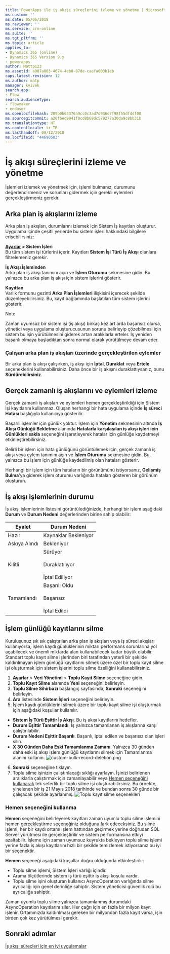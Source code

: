```yaml
---
title: PowerApps ile iş akışı süreçlerini izleme ve yönetme | MicrosoftDocs
ms.custom: ''
ms.date: 05/06/2018
ms.reviewer: ''
ms.service: crm-online
ms.suite: ''
ms.tgt_pltfrm: ''
ms.topic: article
applies_to:
- Dynamics 365 (online)
- Dynamics 365 Version 9.x
- powerapps
author: Mattp123
ms.assetid: a987a803-4674-4eb0-87de-caefa003b1eb
caps.latest.revision: 12
ms.author: matp
manager: kvivek
search.app:
- Flow
search.audienceType:
- flowmaker
- enduser
ms.openlocfilehash: 209b0b63376a9cc0c3ad7d936d7f98f55dfddf00
ms.sourcegitcommit: a20fbed9941f0cd8b69dc579277a30da9c8bb31b
ms.translationtype: HT
ms.contentlocale: tr-TR
ms.lasthandoff: 09/12/2018
ms.locfileid: "44690503"
---
```

# <a name="monitor-and-manage-workflow-processes"></a>İş akışı süreçlerini izleme ve yönetme

İşlemleri izlemek ve yönetmek için, işlemi bulmanız, durumunu değerlendirmeniz ve sorunları gidermek için gerekli eylemleri gerçekleştirmeniz gerekir.  
  
<a name="BKMK_MonitorAsyncWorkflows"></a>   
## <a name="monitoring-background-workflows"></a>Arka plan iş akışlarını izleme  
 Arka plan iş akışları, durumlarını izlemek için Sistem İş kayıtları oluşturur. Uygulama içinde çeşitli yerlerde bu sistem işleri hakkındaki bilgilere erişebilirsiniz:  
  
 **[Ayarlar](/powerapps/maker/model-driven-apps/advanced-navigation#settings) > Sistem İşleri**  
 Bu tüm sistem işi türlerini içerir. Kayıtları **Sistem İşi Türü** **İş Akışı** olanlara filtrelemeniz gerekir.  
  
 **İş Akışı İşleminden**  
 Arka plan iş akışı tanımını açın ve **İşlem Oturumu** sekmesine gidin. Bu yalnızca bu arka plan iş akışı için sistem işlerini gösterir.  
  
 **Kayıttan**  
 Varlık formunu gezinti **Arka Plan İşlemleri** ilişkisini içerecek şekilde düzenleyebilirsiniz. Bu, kayıt bağlamında başlatılan tüm sistem işlerini gösterir.  
  
> [!NOTE]
>  Zaman uyumsuz bir sistem işi (iş akışı) birkaç kez art arda başarısız olursa, yönetici veya uygulama oluşturucusunun sorunu belirleyip çözebilmesi için sistem bu işin yürütülmesini giderek artan aralıklarla erteler. İş yeniden başarılı olmaya başladıktan sonra normal olarak yürütülmeye devam eder.  
  
<a name="BKMK_ActionsOnRunningWorkflows"></a>   
### <a name="actions-on-running-background-workflows"></a>Çalışan arka plan iş akışları üzerinde gerçekleştirilen eylemler  
 Bir arka plan iş akışı çalışırken, iş akışı için **İptal**, **Duraklat** veya **Ertele** seçeneklerini kullanabilirsiniz. Daha önce bir iş akışını duraklattıysanız, bunu **Sürdürebilirsiniz**.  
  
<a name="BKMK_MonitorSyncWorkflows"></a>   
## <a name="monitoring-real-time-workflows-and-actions"></a>Gerçek zamanlı iş akışlarını ve eylemleri izleme  
 Gerçek zamanlı iş akışları ve eylemleri hemen gerçekleştirildiği için Sistem İşi kayıtlarını kullanmaz. Oluşan herhangi bir hata uygulama içinde **İş süreci Hatası** başlığıyla kullanıcıya gösterilir.  
  
 Başarılı işlemler için günlük yoktur. İşlem için **Yönetim** sekmesinin altında **İş Akışı Günlüğü Bekletme** alanında **Hatalarla karşılaşılan iş akışı işleri için Günlükleri sakla** seçeneğini işaretleyerek hatalar için günlüğe kaydetmeyi etkinleştirebilirsiniz.  
  
 Belirli bir işlem için hata günlüğünü görüntülemek için, gerçek zamanlı iş akışı veya eylem tanımını açın ve **İşlem Oturumu** sekmesine gidin. Bu, yalnızca bu işlem için günlüğe kaydedilmiş olan hataları gösterir.  
  
 Herhangi bir işlem için tüm hataların bir görünümünü istiyorsanız, **Gelişmiş Bulma**’ya giderek işlem oturumu varlığında hataları gösteren bir görünüm oluşturun.  
  
<a name="BKMK_StatusOfWorkflowProcesses"></a>   
## <a name="status-of-workflow-processes"></a>İş akışı işlemlerinin durumu  
 İş akışı işlemlerinin listesini görüntülediğinizde, herhangi bir işlem aşağıdaki **Durum** ve **Durum Nedeni** değerlerinden birine sahip olabilir:  
  
|Eyalet|Durum Nedeni|  
|-----------|-------------------|  
|Hazır|Kaynaklar Bekleniyor|  
|Askıya Alındı|Bekleniyor|  
|Kilitli|Sürüyor<br /><br /> Duraklatılıyor<br /><br /> İptal Ediliyor|  
|Tamamlandı|Başarılı Oldu<br /><br /> Başarısız<br /><br /> İptal Edildi|  

## <a name="deleting-process-log-records"></a>İşlem günlüğü kayıtlarını silme

Kuruluşunuz sık sık çalıştırılan arka plan iş akışları veya iş süreci akışları kullanıyorsa, işlem kaydı günlüklerinin miktarı performans sorunlarına yol açabilecek ve önemli miktarda alan kullanabilecek kadar büyük olabilir. Standart toplu kayıt silme işlerinden biri tarafından yeterli bir şekilde kaldırılmayan işlem günlüğü kayıtlarını silmek üzere özel bir toplu kayıt silme işi oluşturmak için sistem işlerini toplu silme özelliğini kullanabilirsiniz.

1. **Ayarlar** > **Veri Yönetimi** > **Toplu Kayıt Silme** seçeneğine gidin.
2. **Toplu Kayıt Silme** alanında **Yeni** seçeneğini belirleyin. 
3. **Toplu Silme Sihirbazı** başlangıç sayfasında, **Sonraki** seçeneğini belirleyin.
4. **Ara** listesinde **Sistem İşleri** seçeneğini belirleyin.
5. İşlem kaydı günlüklerini silmek üzere bir toplu kayıt silme işi oluşturmak için aşağıdaki koşullar kullanılır. 
 - **Sistem İş Türü Eşittir İş Akışı**. Bu iş akışı kayıtlarını hedefler. 
 - **Durum Eşittir Tamamlandı**. İş yalnızca tamamlanan iş akışlarına karşı çalıştırılabilir.
 - **Durum Nedeni Eşittir Başarılı**. Başarılı, iptal edilen ve başarısız olan işleri silin.
 - **X 30 Günden Daha Eski Tamamlanma Zamanı**. Yalnızca 30 günden daha eski iş akışı işlem günlüğü kayıtlarını silmek için Tamamlanma alanını kullanın.
 ![custom-bulk-record-deletion.png](media/custom-bulk-record-deletion.png)
6. **Sonraki** seçeneğine tıklayın.
7. Toplu silme işinizin çalıştırılacağı sıklığı ayarlayın. İşinizi belirlenen aralıklarla çalıştırmak için zamanlayabilir veya [Hemen seçeneğini kullanarak](#using-the-immediately-option) tek seferlik bir toplu silme işi oluşturabilirsiniz. Bu örnekte, yinelenen bir iş 21 Mayıs 2018 tarihinde ve bundan sonra 30 günde bir çalışacak şekilde ayarlanmış. 
![Toplu kayıt silme seçenekleri](media/custom-bulk-record-delete-options.png)

### <a name="using-the-immediately-option"></a>Hemen seçeneğini kullanma

**Hemen** seçeneğini belirleyerek kayıtları zaman uyumlu toplu silme işlemini hemen gerçekleştirme seçeneğiniz olduğunu fark edeceksiniz. Bu silme işlemi, her bir kaydı ortamı işlem hattından geçirmek yerine doğrudan SQL Server yürütmesi ile gerçekleştirilir ve sistem performansına etkiyi azaltabilir. İşleme için zaman uyumsuz kuyrukta bekleyen toplu silme işlemi yerine fazla iş akışı kayıtlarını hızlı bir şekilde temizlemek istiyorsanız bu iyi bir seçenektir. 

**Hemen** seçeneği aşağıdaki koşullar doğru olduğunda etkinleştirilir: 
- Toplu silme işlemi, Sistem İşleri varlığı içindir.
- Arama ölçütlerinde sistem iş türü eşittir iş akışı koşulu vardır. 
- Toplu silme işini oluşturan kullanıcı AsyncOperation varlığında silme ayrıcalığı için genel derinliğe sahiptir. Sistem yöneticisi güvenlik rolü bu ayrıcalığa sahiptir.  

Zaman uyumlu toplu silme yalnızca tamamlanmış durumdaki AsyncOperation kayıtlarını siler. Her çağrı için en fazla bir milyon kayıt işlenir. Ortamınızda kaldırılması gereken bir milyondan fazla kayıt varsa, işin birden çok kez yürütülmesi gerekir.  
  
## <a name="next-steps"></a>Sonraki adımlar   
 [İş akışı süreçleri için en iyi uygulamalar](best-practices-workflow-processes.md) <br />

